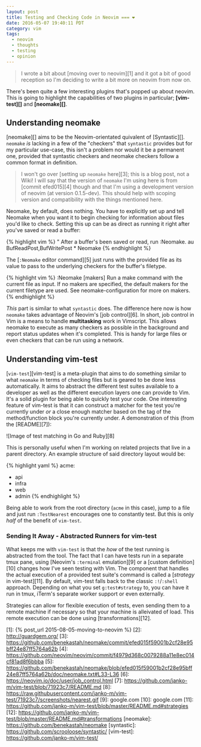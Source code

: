 ```yaml
---
layout: post
title: Testing and Checking Code in Neovim === ❤️
date: 2016-05-07 19:40:11 PDT
category: vim
tags:
  - neovim
  - thoughts
  - testing
  - opinion
---
```


> I wrote a bit about [moving over to neovim][1] and it got a bit of good
> reception so I'm deciding to write a bit more on neovim from now on.

There's been quite a few interesting plugins that's popped up about neovim.
This is going to highlight the capabilities of two plugins in particular;
**[vim-test][]** and **[neomake][]**. 

## Understanding neomake

[neomake][] aims to be the Neovim-orientated quivalent of [Syntastic][].
`neomake` _is_ lacking in a few of the "checkers" that `syntastic` provides
but for my particular use-case, this isn't a problem nor would it be a
permanent one, provided that syntastic checkers and neomake checkers follow a
common format in definition.

> I won't go over [setting up `neomake` here][3]; this is a blog post, not a Wiki!
> I will say that the version of `neomake` I'm using here is from [commit
> efed015][4] though and that I'm using a development version of neovim (at
> version 0.1.5-dev). This should help with scoping version and compatibility with
> the things mentioned here.

Neomake, by default, does nothing. You have to explicitly set up and tell
Neomake when you want it to begin checking for information about files you'd
like to check. Setting this up can be as direct as running it right after you've
saved or read a buffer:

{% highlight vim %}
" After a buffer's been saved or read, run :Neomake.
au BufReadPost,BufWritePost * Neomake
{% endhighlight %}

The [`:Neomake` editor command][5] just runs with the provided file as its value
to pass to the underlying checkers for the buffer's filetype. 

{% highlight vim %}
:Neomake [makers]       Run a make command with the current file as input. If
                        no makers are specified, the default makers for the
                        current filetype are used. See neomake-configuration
                        for more on makers.
{% endhighlight %}

_This_ part is similar to what `syntastic` does. The difference here now is how
`neomake` takes advantage of Neovim's [job control][6]. In short, job control in
Vim is a means to handle **multitasking** work in Vimscript. This allows neomake to
execute as many checkers as possible in the background and report status updates when
it's completed. This is handy for large files or even checkers that can be run
using a network.

## Understanding vim-test

[`vim-test`][vim-test] is a meta-plugin that aims to do something similar to
what `neomake` in terms of checking files but is geared to be done less
automatically. It aims to abstract the different test suites available to a
developer as well as the different execution layers one can provide to Vim. It's
a solid plugin for being able to quickly test your code. One interesting feature
of vim-test is that it can construct a matcher for the test you're currently
under _or_ a close enough matcher based on the tag of the method/function block
you're currently under. A demonstration of this (from the [README][7]):

![Image of test matching in Go and Ruby][8]

This is personally useful when I'm working on related projects that live in a
parent directory. An example structure of said directory layout would be:

{% highlight yaml %}
acme:
 - api
 - infra
 - web
 - admin
{% endhighlight %}

Being able to work from the root directory (`acme` in this case), jump to a file
and just run `:TestNearest` encourages one to constantly test. But this is only
_half_ of the benefit of `vim-test`.

### Sending It Away - Abstracted Runners for vim-test

What keeps me with `vim-test` is that the _how_ of the test running is
abstracted from the tool. The fact that I can have tests run in a separate tmux
pane, using [Neovim's `:terminal` emulation][9] or a [custom definition][10]
changes how I've seen testing with Vim. The component that handles the actual
execution of a provided test suite's command is called a
[_strategy_ in vim-test][11]. By default, vim-test falls back to the classic
`:!`/`:shell` approach. Depending on what you set `g:test#strategy` to, you can
have it run in tmux, iTerm's separate worker support or even externally.

Strategies can allow for flexible execution of tests, even sending them to a
remote machine if necessary so that your machine is alleivated of load. This
remote execution can be done using [transformations][12].

[1]: {% post_url 2015-08-05-moving-to-neovim %}
[2]: http://guardgem.org/
[3]: https://github.com/benekastah/neomake/commit/efed015f59001b2cf28e95bff24e87ff5764a62b
[4]: https://github.com/neovim/neovim/commit/f4979d368c0079288a11e8ec014cf81ad8f6bbba
[5]: https://github.com/benekastah/neomake/blob/efed015f59001b2cf28e95bff24e87ff5764a62b/doc/neomake.txt#L33-L36
[6]: https://neovim.io/doc/user/job_control.html
[7]: https://github.com/janko-m/vim-test/blob/71923c7/README.md
[8]: https://raw.githubusercontent.com/janko-m/vim-test/71923c7/screenshots/nearest.gif
[9]: google.com
[10]: google.com
[11]: https://github.com/janko-m/vim-test/blob/master/README.md#strategies
[12]: https://github.com/janko-m/vim-test/blob/master/README.md#transformations
[neomake]: https://github.com/benekastah/neomake
[syntastic]: https://github.com/scrooloose/syntastic/
[vim-test]: https://github.com/janko-m/vim-test/
[^1]: That
